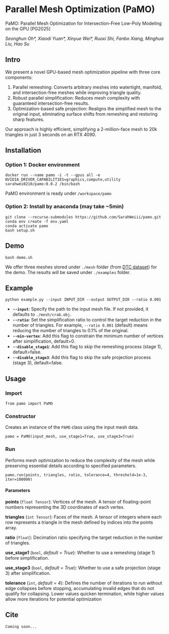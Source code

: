 # Parallel Mesh Optimization (PaMO)
PaMO: Parallel Mesh Optimization for Intersection-Free Low-Poly Modeling on the GPU [PG2025]

*Seonghun Oh\*, Xiaodi Yuan\*, Xinyue Wei\*, Ruoxi Shi, Fanbo Xiang, Minghua Liu, Hao Su*

## Intro
We present a novel GPU-based mesh optimization pipeline with three core components:
1. Parallel remeshing: Converts arbitrary meshes into watertight, manifold, and intersection-free meshes while improving triangle quality.
2. Robust parallel simplification: Reduces mesh complexity with guaranteed intersection-free results.
3. Optimization-based safe projection: Realigns the simplified mesh to the original input, eliminating surface shifts from remeshing and restoring sharp features.

Our approach is highly efficient, simplifying a 2-million-face mesh to 20k triangles in just 3 seconds on an RTX 4090.

## Installation
### Option 1: Docker environment
```
docker run --name pamo -i -t --gpus all -e NVIDIA_DRIVER_CAPABILITIES=graphics,compute,utility sarahwei0210/pamo:0.0.2 /bin/bash
```
PaMO environment is ready under `/workspace/pamo`

### Option 2: Install by anaconda (may take ~5min)
```
git clone --recurse-submodules https://github.com/SarahWeiii/pamo.git
conda env create -f env.yaml
conda activate pamo
bash setup.sh
```

## Demo

```
bash demo.sh
```
We offer three meshes stored under `./mesh` folder (from [DTC dataset](https://ai.meta.com/blog/digital-twin-catalog-3d-reconstruction-shopify-reality-labs-research/)) for the demo. The results will be saved under `./examples` folder.

## Example
```
python example.py --input INPUT_DIR --output OUTPUT_DIR --ratio 0.001
```

- **`--input`**: Specify the path to the input mesh file. If not provided, it defaults to `./mesh/crab.obj`.
- **`--ratio`**: Set the simplification ratio to control the target reduction in the number of triangles. For example, `--ratio 0.001` (default) means reducing the number of triangles to 0.1% of the original.
- **`--min-vertex`**: Add this flag to constrain the minimum number of vertices after simplification, default=0.
- **`--disable_stage1`**: Add this flag to skip the remeshing process (stage 1), default=false.
- **`--disable_stage3`**: Add this flag to skip the safe projection process (stage 3), default=false.

## Usage
### Import
```
from pamo import PaMO
```
### Constructor
Creates an instance of the `PAMO` class using the input mesh data.
```
pamo = PaMO(input_mesh, use_stage1=True, use_stage3=True)
```
### Run
Performs mesh optimization to reduce the complexity of the mesh while preserving essential details according to specified parameters.
```
pamo.run(points, triangles, ratio, tolerance=4, threshold=1e-3, iter=100000)
```

#### Parameters
**points** (`float Tensor`): Vertices of the mesh. A tensor of floating-point numbers representing the 3D coordinates of each vertex.

**triangles** (`int Tensor`): Faces of the mesh. A tensor of integers where each row represents a triangle in the mesh defined by indices into the points array.

**ratio** (`float`): Decimation ratio specifying the target reduction in the number of triangles.

**use_stage1** (`bool`, *default = True*): Whether to use a remeshing (stage 1) before simplification.

**use_stage3** (`bool`, *default = True*): Whether to use a safe projection (stage 3) after simplification.

**tolerance** (`int`, *default = 4*): Defines the number of iterations to run without edge collapses before stopping, accumulating invalid edges that do not qualify for collapsing. Lower values quicken termination, while higher values allow more iterations for potential optimization

## Cite
```
Coming soon...
```